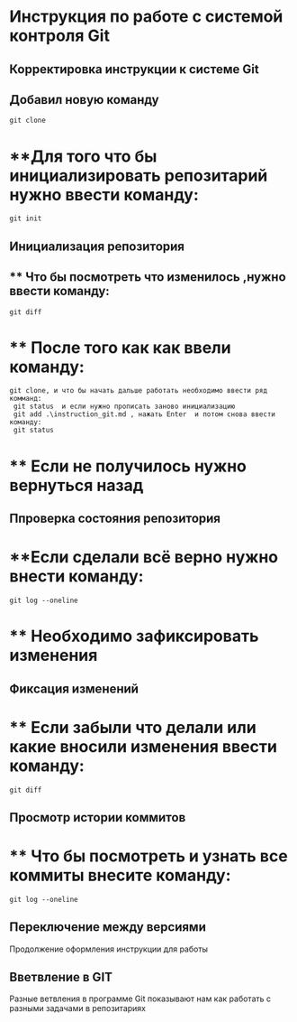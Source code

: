 # **Инструкция по работе с системой контроля Git**
## **Корректировка инструкции к системе Git**
## **Добавил новую команду**
    git clone
# **Для того что бы инициализировать репозитарий нужно ввести команду:
    git init
## Инициализация репозитория
## ** Что бы посмотреть что изменилось ,нужно ввести команду:
    git diff
# ** После того как как ввели команду:
    git clone, и что бы начать дальше работать необходимо ввести ряд комманд:
     git status  и если нужно прописать заново инициализацию 
     git add .\instruction_git.md , нажать Enter  и потом снова ввести команду:
     git status 
# ** Если не получилось нужно вернуться назад
## Ппроверка состояния репозитория
# **Если сделали всё верно нужно внести команду:
    git log --oneline

# ** Необходимо зафиксировать изменения 
## Фиксация изменений
# ** Если забыли что делали или какие вносили изменения ввести команду:
    git diff
## Просмотр истории коммитов
# ** Что бы посмотреть  и узнать  все коммиты внесите команду:
    git log --oneline
## Переключение между версиями
Продолжение оформления инструкции для работы
## Вветвление в GIT
Разные ветвления в программе Git показывают нам как работать с разными задачами в репозитариях